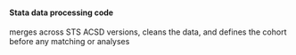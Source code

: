 
#### Stata data processing code
merges across STS ACSD versions, cleans the data, and defines the cohort before any matching or analyses

